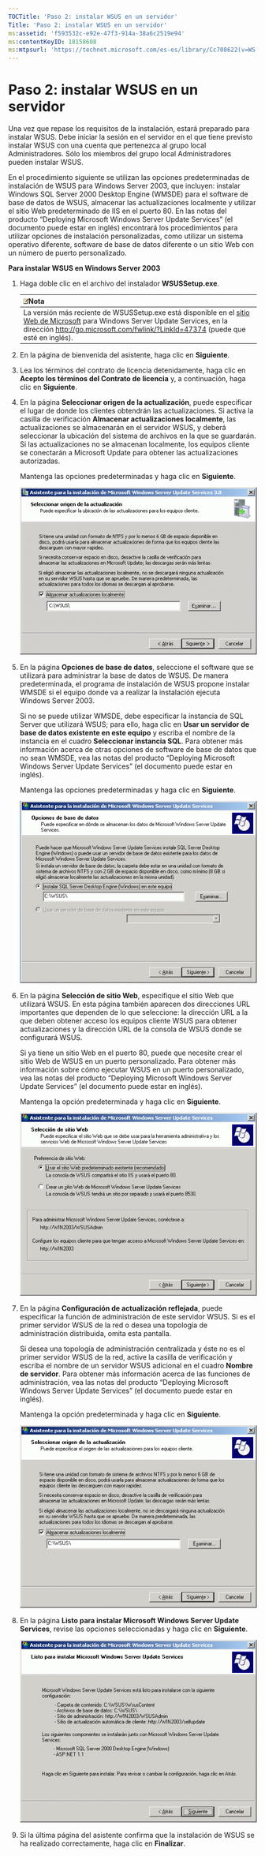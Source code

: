 ```yaml
---
TOCTitle: 'Paso 2: instalar WSUS en un servidor'
Title: 'Paso 2: instalar WSUS en un servidor'
ms:assetid: 'f593532c-e92e-47f3-914a-38a6c2519e94'
ms:contentKeyID: 18158608
ms:mtpsurl: 'https://technet.microsoft.com/es-es/library/Cc708622(v=WS.10)'
---
```


Paso 2: instalar WSUS en un servidor
====================================

Una vez que repase los requisitos de la instalación, estará preparado para instalar WSUS. Debe iniciar la sesión en el servidor en el que tiene previsto instalar WSUS con una cuenta que pertenezca al grupo local Administradores. Sólo los miembros del grupo local Administradores pueden instalar WSUS.

En el procedimiento siguiente se utilizan las opciones predeterminadas de instalación de WSUS para Windows Server 2003, que incluyen: instalar Windows SQL Server 2000 Desktop Engine (WMSDE) para el software de base de datos de WSUS, almacenar las actualizaciones localmente y utilizar el sitio Web predeterminado de IIS en el puerto 80. En las notas del producto “Deploying Microsoft Windows Server Update Services” (el documento puede estar en inglés) encontrará los procedimientos para utilizar opciones de instalación personalizadas, como utilizar un sistema operativo diferente, software de base de datos diferente o un sitio Web con un número de puerto personalizado.

**Para instalar WSUS en Windows Server 2003**
1.  Haga doble clic en el archivo del instalador **WSUSSetup.exe**.

    | ![](images/Cc708622.note(WS.10).gif)Nota                                                                                                                                                                                               |
    |---------------------------------------------------------------------------------------------------------------------------------------------------------------------------------------------------------------------------------------------------------------------|
    | La versión más reciente de WSUSSetup.exe está disponible en el [sitio Web de Microsoft](http://go.microsoft.com/fwlink/?linkid=47374) para Windows Server Update Services, en la dirección http://go.microsoft.com/fwlink/?LinkId=47374 (puede que esté en inglés). |

2.  En la página de bienvenida del asistente, haga clic en **Siguiente**.

3.  Lea los términos del contrato de licencia detenidamente, haga clic en **Acepto los términos del Contrato de licencia** y, a continuación, haga clic en **Siguiente**.

4.  En la página **Seleccionar origen de la actualización**, puede especificar el lugar de donde los clientes obtendrán las actualizaciones. Si activa la casilla de verificación **Almacenar actualizaciones localmente**, las actualizaciones se almacenarán en el servidor WSUS, y deberá seleccionar la ubicación del sistema de archivos en la que se guardarán. Si las actualizaciones no se almacenan localmente, los equipos cliente se conectarán a Microsoft Update para obtener las actualizaciones autorizadas.

    Mantenga las opciones predeterminadas y haga clic en **Siguiente**.

    ![](images/Cc708622.fa6ac6a6-6814-4b7e-96e8-e08af5e534b8(WS.10).gif)

5.  En la página **Opciones de base de datos**, seleccione el software que se utilizará para administrar la base de datos de WSUS. De manera predeterminada, el programa de instalación de WSUS propone instalar WMSDE si el equipo donde va a realizar la instalación ejecuta Windows Server 2003.

    Si no se puede utilizar WMSDE, debe especificar la instancia de SQL Server que utilizará WSUS; para ello, haga clic en **Usar un servidor de base de datos existente en este equipo** y escriba el nombre de la instancia en el cuadro **Seleccionar instancia SQL**. Para obtener más información acerca de otras opciones de software de base de datos que no sean WMSDE, vea las notas del producto “Deploying Microsoft Windows Server Update Services” (el documento puede estar en inglés).

    Mantenga las opciones predeterminadas y haga clic en **Siguiente**.

    ![](images/Cc708622.bc0b73ad-b338-437c-a3c7-0299e819840d(WS.10).gif)

6.  En la página **Selección de sitio Web**, especifique el sitio Web que utilizará WSUS. En esta página también aparecen dos direcciones URL importantes que dependen de lo que seleccione: la dirección URL a la que deben obtener acceso los equipos cliente WSUS para obtener actualizaciones y la dirección URL de la consola de WSUS donde se configurará WSUS.

    Si ya tiene un sitio Web en el puerto 80, puede que necesite crear el sitio Web de WSUS en un puerto personalizado. Para obtener más información sobre cómo ejecutar WSUS en un puerto personalizado, vea las notas del producto “Deploying Microsoft Windows Server Update Services” (el documento puede estar en inglés).

    Mantenga la opción predeterminada y haga clic en **Siguiente**.

    ![](images/Cc708622.64ed7643-a050-4f54-bf9f-04cf7931adc0(WS.10).gif)

7.  En la página **Configuración de actualización reflejada**, puede especificar la función de administración de este servidor WSUS. Si es el primer servidor WSUS de la red o desea una topología de administración distribuida, omita esta pantalla.

    Si desea una topología de administración centralizada y éste no es el primer servidor WSUS de la red, active la casilla de verificación y escriba el nombre de un servidor WSUS adicional en el cuadro **Nombre de servidor**. Para obtener más información acerca de las funciones de administración, vea las notas del producto “Deploying Microsoft Windows Server Update Services” (el documento puede estar en inglés).

    Mantenga la opción predeterminada y haga clic en **Siguiente**.

    ![](images/Cc708622.f26e09d5-983c-418d-8511-8960850403ef(WS.10).gif)

8.  En la página **Listo para instalar Microsoft Windows Server Update Services**, revise las opciones seleccionadas y haga clic en **Siguiente**.

    ![](images/Cc708622.20de7d09-3d30-4867-9253-6f353dd1923d(WS.10).gif)

9.  Si la última página del asistente confirma que la instalación de WSUS se ha realizado correctamente, haga clic en **Finalizar**.
